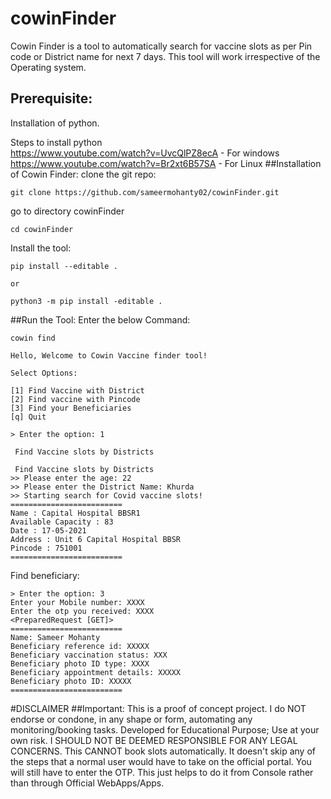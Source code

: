 # cowinFinder
Cowin Finder is a tool to automatically search for vaccine slots as per Pin  code or District name for next 7 days.
This tool will work irrespective of the Operating system.
## Prerequisite:
Installation of python.

Steps to install python\
https://www.youtube.com/watch?v=UvcQlPZ8ecA - For windows
https://www.youtube.com/watch?v=Br2xt6B57SA - For Linux
##Installation of Cowin Finder:
clone the git repo:
```text
git clone https://github.com/sameermohanty02/cowinFinder.git
```

go to directory cowinFinder
```text
cd cowinFinder
```
Install the tool:
```text
pip install --editable .

or

python3 -m pip install -editable .
```

##Run the Tool:
Enter the below Command:

```text
cowin find
```

```text
Hello, Welcome to Cowin Vaccine finder tool!

Select Options:

[1] Find Vaccine with District
[2] Find vaccine with Pincode
[3] Find your Beneficiaries
[q] Quit

> Enter the option: 1

 Find Vaccine slots by Districts

 Find Vaccine slots by Districts
>> Please enter the age: 22
>> Please enter the District Name: Khurda
>> Starting search for Covid vaccine slots!
=========================
Name : Capital Hospital BBSR1
Available Capacity : 83
Date : 17-05-2021
Address : Unit 6 Capital Hospital BBSR
Pincode : 751001
=========================

```
Find beneficiary:
```text
> Enter the option: 3
Enter your Mobile number: XXXX
Enter the otp you received: XXXX
<PreparedRequest [GET]>
=========================
Name: Sameer Mohanty
Beneficiary reference id: XXXXX
Beneficiary vaccination status: XXX
Beneficiary photo ID type: XXXX
Beneficiary appointment details: XXXXX
Beneficiary photo ID: XXXXX
=========================

```

#DISCLAIMER
##Important:
This is a proof of concept project. I do NOT endorse or condone, in any shape or form, automating any monitoring/booking tasks. Developed for Educational Purpose; Use at your own risk. I SHOULD NOT BE DEEMED RESPONSIBLE FOR ANY LEGAL CONCERNS.
This CANNOT book slots automatically. It doesn't skip any of the steps that a normal user would have to take on the official portal. You will still have to enter the OTP. This just helps to do it from Console rather than through Official WebApps/Apps.